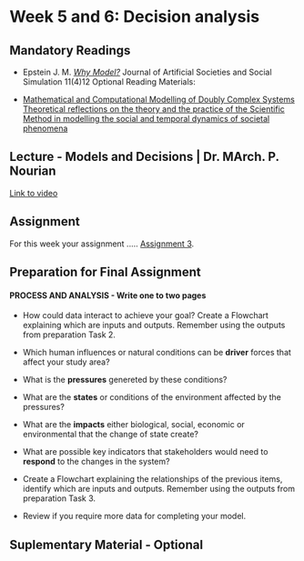 # Week 5 and 6: Decision analysis

## Mandatory Readings 

* Epstein J. M. *[Why Model?](https://www.jasss.org/11/4/12.html)* Journal of Artificial Societies and Social Simulation 11(4)12
Optional Reading Materials:

* [Mathematical and Computational Modelling of Doubly Complex Systems Theoretical reflections on the theory and the practice of the Scientific Method in modelling the social and temporal dynamics of societal phenomena](https://www.researchgate.net/publication/337922945_Mathematical_and_Computational_Modelling_of_Doubly_Complex_Systems_Theoretical_reflections_on_the_theory_and_the_practice_of_the_Scientific_Method_in_modelling_the_social_and_temporal_dynamics_of_soci)

## Lecture - Models and Decisions | Dr. MArch. P. Nourian

[Link to video](video)

## Assignment

For this week your assignment ..... [Assignment 3](../Assignment/Assignment%20III.md).

## Preparation for Final Assignment

#### PROCESS AND ANALYSIS - Write one to two pages

*	How could data interact to achieve your goal? Create a Flowchart explaining which are inputs and outputs. Remember using the outputs from preparation Task 2.
*  Which human influences or natural conditions can be **driver** forces that affect your study area?
*  What is the **pressures** genereted by these conditions?
*  What are the **states** or conditions of the environment affected by the pressures?
*  What are the **impacts** either biological, social, economic or environmental that the change of state create?
*  What are possible key indicators that stakeholders would need to **respond** to the changes in the system?

* Create a Flowchart explaining the relationships of the previous items, identify which are inputs and outputs.  Remember using the outputs from preparation Task 3.
* Review if you require more data for completing your model.

## Suplementary Material - Optional

 
